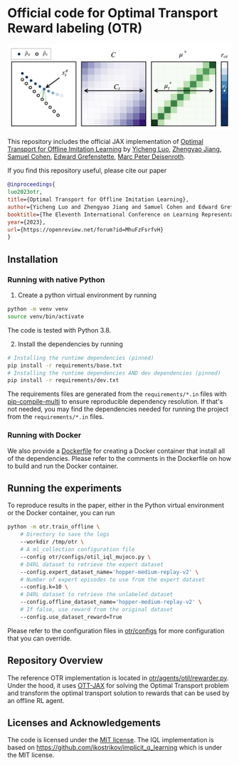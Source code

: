 # Official code for Optimal Transport Reward labeling (OTR)

![image](./images/overview.png)

This repository includes the official JAX implementation of [Optimal Transport for Offline Imitation Learning](https://openreview.net/forum?id=MhuFzFsrfvH) 
by [Yicheng Luo](https://luoyicheng.net), [Zhengyao Jiang](https://zhengyaojiang.github.io), [Samuel Cohen](https://twitter.com/CohenSamuel13), [Edward Grefenstette](https://www.egrefen.com), [Marc Peter Deisenroth](https://www.deisenroth.cc).

If you find this repository useful, please cite our paper
```bibtex
@inproceedings{
luo2023otr,
title={Optimal Transport for Offline Imitation Learning},
author={Yicheng Luo and Zhengyao Jiang and Samuel Cohen and Edward Grefenstette and Marc Peter Deisenroth},
booktitle={The Eleventh International Conference on Learning Representations },
year={2023},
url={https://openreview.net/forum?id=MhuFzFsrfvH}
}
```


## Installation
### Running with native Python
1. Create a python virtual environment by running
```bash
python -m venv venv
source venv/bin/activate
```
The code is tested with Python 3.8.

2. Install the dependencies by running
```bash
# Installing the runtime dependencies (pinned)
pip install -r requirements/base.txt
# Installing the runtime dependencies AND dev dependencies (pinned)
pip install -r requirements/dev.txt
```
The requirements files are generated from the `requirements/*.in` files with
[pip-compile-multi](https://github.com/peterdemin/pip-compile-multi) to ensure
reproducible dependency resolution. If that's not needed, you may find the 
dependencies needed for running the project from the `requirements/*.in` files.

### Running with Docker
We also provide a [Dockerfile](./Dockerfile) for creating a Docker container that install
all of the dependencies. Please refer to the comments in the Dockerfile on how to
build and run the Docker container.

## Running the experiments
To reproduce results in the paper, either in the Python virtual environment or the
Docker container, you can run
```sh
python -m otr.train_offline \
    # Directory to save the logs
    --workdir /tmp/otr \
    # A ml_collection configuration file
    --config otr/configs/otil_iql_mujoco.py \
    # D4RL dataset to retrieve the expert dataset
    --config.expert_dataset_name='hopper-medium-replay-v2' \
    # Number of expert episodes to use from the expert dataset
    --config.k=10 \
    # D4RL dataset to retrieve the unlabeled dataset
    --config.offline_dataset_name='hopper-medium-replay-v2' \
    # If false, use reward from the original dataset
    --config.use_dataset_reward=True
```
Please refer to the configuration files in [otr/configs](otr/configs/) for more
configuration that you can override.

## Repository Overview
The reference OTR implementation is located in
[otr/agents/otil/rewarder.py](otr/agents/otil/rewarder.py).
Under the hood, it uses [OTT-JAX](https://github.com/ott-jax/ott) for solving the
Optimal Transport problem and transform the optimal transport solution to rewards
that can be used by an offline RL agent.

## Licenses and Acknowledgements
The code is licensed under the [MIT license](https://opensource.org/licenses/MIT).
The IQL implementation is based on https://github.com/ikostrikov/implicit_q_learning which
is under the MIT license.
